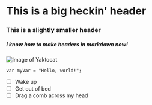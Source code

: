 # This is a big heckin' header

### This is a slightly smaller header

##### I know how to make headers in markdown now!


![Image of Yaktocat](https://octodex.github.com/images/yaktocat.png)


```
var myVar = "Hello, world!";
```


- [ ] Wake up
- [ ] Get out of bed
- [ ] Drag a comb across my head
